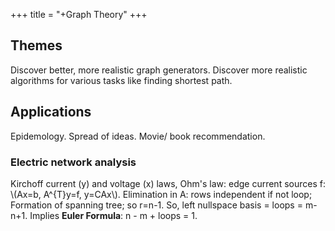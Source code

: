 +++
title = "+Graph Theory"
+++

## Themes
Discover better, more realistic graph generators. Discover more realistic algorithms for various tasks like finding shortest path.

## Applications
Epidemology. Spread of ideas. Movie/ book recommendation.

### Electric network analysis
Kirchoff current (y) and voltage (x) laws, Ohm's law: edge current sources f: \\(Ax=b, A^{T}y=f, y=CAx\\). Elimination in A: rows independent if not loop; Formation of spanning tree; so r=n-1. So, left nullspace basis = loops = m-n+1. Implies **Euler Formula**: n - m + loops = 1.
